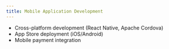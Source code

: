 ```yaml
---
title: Mobile Application Development
---
```


- Cross-platform development (React Native, Apache Cordova)
- App Store deployment (iOS/Android)
- Mobile payment integration
